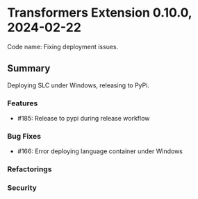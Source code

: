 # Transformers Extension 0.10.0, 2024-02-22

Code name: Fixing deployment issues.


## Summary

Deploying SLC under Windows, releasing to PyPi.

### Features

- #185: Release to pypi during release workflow

### Bug Fixes

- #166: Error deploying language container under Windows

### Refactorings


### Security 

